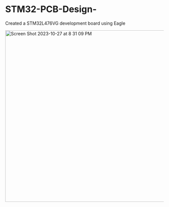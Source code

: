 # STM32-PCB-Design-
Created a STM32L476VG development board using Eagle 


<img width="545" alt="Screen Shot 2023-10-27 at 8 31 09 PM" src="https://github.com/mariaraju7/STM32-PCB-Design-/assets/109175121/3a77f4f6-7754-40d8-b59f-fcabd1cb469d">
